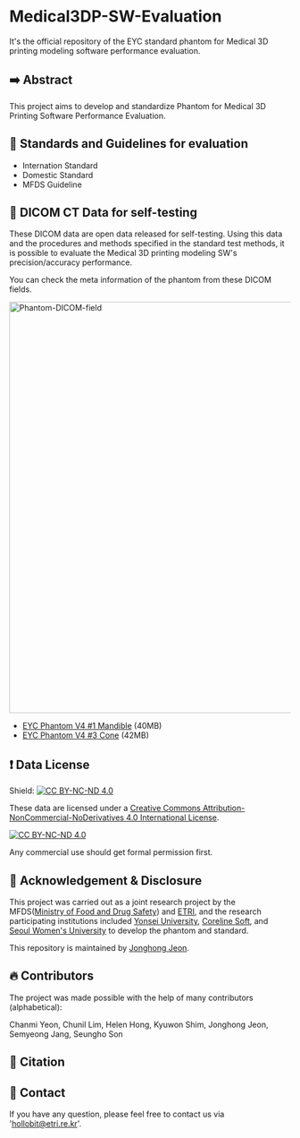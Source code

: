# Medical3DP-SW-Evaluation

It's the official repository of the EYC standard phantom for Medical 3D printing modeling software performance evaluation.

## :arrow_right: Abstract

This project aims to develop and standardize Phantom for Medical 3D Printing Software Performance Evaluation.

## :blue_book: Standards and Guidelines for evaluation 

* Internation Standard 
* Domestic Standard
* MFDS Guideline

## :open_file_folder: DICOM CT Data for self-testing 

These DICOM data are open data released for self-testing. Using this data and the procedures and methods specified in the standard test methods, it is possible to evaluate the Medical 3D printing modeling SW's precision/accuracy performance.

You can check the meta information of the phantom from these DICOM fields.

<img width="735" alt="Phantom-DICOM-field" src="https://github.com/hollobit/Medical3DP-SW-Evaluation/assets/998803/1b322f15-b842-4d7c-9b0c-6ef26b454c84">

* [EYC Phantom V4 #1 Mandible](/DICOM/Phantom_V4_1_Mandible) (40MB)
* [EYC Phantom V4 #3 Cone](/DICOM/Phantom_V4_3_Cone) (42MB)

## :heavy_exclamation_mark: Data License

Shield: [![CC BY-NC-ND 4.0][cc-by-nc-nd-shield]][cc-by-nc-nd]

These data are licensed under a
[Creative Commons Attribution-NonCommercial-NoDerivatives 4.0 International License][cc-by-nc-nd].

[![CC BY-NC-ND 4.0][cc-by-nc-nd-image]][cc-by-nc-nd]

[cc-by-nc-nd]: http://creativecommons.org/licenses/by-nc-nd/4.0/
[cc-by-nc-nd-image]: https://licensebuttons.net/l/by-nc-nd/4.0/88x31.png
[cc-by-nc-nd-shield]: https://img.shields.io/badge/License-CC%20BY--NC--ND%204.0-lightgrey.svg

Any commercial use should get formal permission first.

## :clap: Acknowledgement & Disclosure

This project was carried out as a joint research project by the MFDS([Ministry of Food and Drug Safety](https://mfds.go.kr/eng/index.do)) and [ETRI](https://www.etri.re.kr/eng/main/main.etri), and the research participating institutions included [Yonsei University](https://www.yonsei.ac.kr/en_sc/), [Coreline Soft](https://www.corelinesoft.com/en/), and [Seoul Women's University](https://www.swu.ac.kr/englishindex.do) to develop the phantom and standard. 

This repository is maintained by [Jonghong Jeon](https://hollobit.github.io).

## :fire: Contributors 

The project was made possible with the help of many contributors (alphabetical):

Chanmi Yeon, Chunil Lim, Helen Hong, Kyuwon Shim, Jonghong Jeon, Semyeong Jang, Seungho Son

## :book: Citation

## :postbox: Contact 

If you have any question, please feel free to contact us via 'hollobit@etri.re.kr'.
